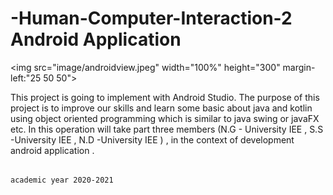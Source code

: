   # -Human-Computer-Interaction-2 Android Application
  
  <img src="image/androidview.jpeg" width="100%" height="300" margin-left:"25 50 50">

  This project is going to implement with Android Studio. The purpose of this project is to improve our skills and learn some basic about java and kotlin using object oriented programming which is similar to java swing or javaFX etc. In this operation will take part three members (N.G - University IEE , S.S -University IEE , N.D -University IEE ) , in the context of development android application .
                                                                        
                                                                                                           academic year 2020-2021
